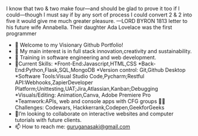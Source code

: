 I know that two & two make four—and should be
glad to prove it too if I could—though I must say if
by any sort of process I could convert 2 & 2 into five
it would give me much greater pleasure.
—LORD BYRON
1813 letter to his future wife Annabella.
Their daughter Ada Lovelace was the first programmer

- 👋 Welcome to my Visionary Github Portfolio!
- 👀 My main interest is in full stack innovation,creativity and sustainability.
- 🌱 Training in software engineering and web development.
- 🌈Current Skills:
*Front-End:Javascript,HTML,CSS
*Back-End:Python,Flask,SQL,MongoDB
*Version control: Git,Github Desktop
*Software Tools:Visual Studio Code,Pycharm;Restful API:Webhooks,ZapierDeveloper Platform;Unittesting,UAT;Jira,Atlassian,Kanban;Debugging
*Visuals/Editing: Animation,Canva, Adobe Premiere Pro
*Teamwork:APIs, web and console apps with CFG groups
🏃‍♀️ Challenges: Codewars, Hackkerrank,Codepen,GeekforGeeks
- 📸I’m looking to collaborate on interactive websites and computer tutorials with future clients.
- 📫 How to reach me: guruganasaki@gmail.com

<!---
ginarubik/ginarubik is a ✨ special ✨ repository because its `README.md` (this file) appears on your GitHub profile.
You can click the Preview link to take a look at your changes.
--->

